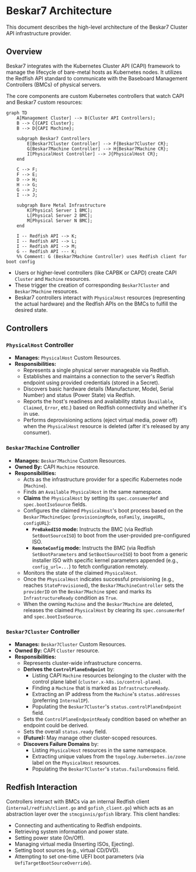 # Beskar7 Architecture

This document describes the high-level architecture of the Beskar7 Cluster API infrastructure provider.

## Overview

Beskar7 integrates with the Kubernetes Cluster API (CAPI) framework to manage the lifecycle of bare-metal hosts as Kubernetes nodes. It utilizes the Redfish API standard to communicate with the Baseboard Management Controllers (BMCs) of physical servers.

The core components are custom Kubernetes controllers that watch CAPI and Beskar7 custom resources:

```mermaid
graph TD
    A[Management Cluster] --> B(Cluster API Controllers);
    B --> C{CAPI Cluster};
    B --> D{CAPI Machine};
    
    subgraph Beskar7 Controllers
        E[Beskar7Cluster Controller] --> F{Beskar7Cluster CR};
        G[Beskar7Machine Controller] --> H{Beskar7Machine CR};
        I[PhysicalHost Controller] --> J{PhysicalHost CR};
    end

    C --> F;
    F --> E;
    D --> H;
    H --> G;
    G --> J;
    I --> J;
    
    subgraph Bare Metal Infrastructure
        K[Physical Server 1 BMC];
        L[Physical Server 2 BMC];
        M[Physical Server N BMC];
    end
    
    I -- Redfish API --> K;
    I -- Redfish API --> L;
    I -- Redfish API --> M;
    G -- Redfish API --- K;
    %% Comment: G (Beskar7Machine Controller) uses Redfish client for boot config
```
*   Users or higher-level controllers (like CAPBK or CAPD) create CAPI `Cluster` and `Machine` resources.
*   These trigger the creation of corresponding `Beskar7Cluster` and `Beskar7Machine` resources.
*   Beskar7 controllers interact with `PhysicalHost` resources (representing the actual hardware) and the Redfish APIs on the BMCs to fulfill the desired state.

## Controllers

### `PhysicalHost` Controller

*   **Manages:** `PhysicalHost` Custom Resources.
*   **Responsibilities:**
    *   Represents a single physical server manageable via Redfish.
    *   Establishes and maintains a connection to the server's Redfish endpoint using provided credentials (stored in a Secret).
    *   Discovers basic hardware details (Manufacturer, Model, Serial Number) and status (Power State) via Redfish.
    *   Reports the host's readiness and availability status (`Available`, `Claimed`, `Error`, etc.) based on Redfish connectivity and whether it's in use.
    *   Performs deprovisioning actions (eject virtual media, power off) when the `PhysicalHost` resource is deleted (after it's released by any consumer).

### `Beskar7Machine` Controller

*   **Manages:** `Beskar7Machine` Custom Resources.
*   **Owned By:** CAPI `Machine` resource.
*   **Responsibilities:**
    *   Acts as the infrastructure provider for a specific Kubernetes node (`Machine`).
    *   Finds an `Available` `PhysicalHost` in the same namespace.
    *   **Claims** the `PhysicalHost` by setting its `spec.consumerRef` and `spec.bootIsoSource` fields.
    *   Configures the claimed `PhysicalHost`'s boot process based on the `Beskar7MachineSpec` (`provisioningMode`, `osFamily`, `imageURL`, `configURL`):
        *   **`PreBakedISO` mode:** Instructs the BMC (via Redfish `SetBootSourceISO`) to boot from the user-provided pre-configured ISO.
        *   **`RemoteConfig` mode:** Instructs the BMC (via Redfish `SetBootParameters` and `SetBootSourceISO`) to boot from a generic installer ISO with specific kernel parameters appended (e.g., `config_url=...`) to fetch configuration remotely.
    *   Monitors the state of the claimed `PhysicalHost`.
    *   Once the `PhysicalHost` indicates successful provisioning (e.g., reaches `StateProvisioned`), the `Beskar7MachineController` sets the `providerID` on the `Beskar7Machine` spec and marks its `InfrastructureReady` condition as `True`.
    *   When the owning `Machine` and the `Beskar7Machine` are deleted, releases the claimed `PhysicalHost` by clearing its `spec.consumerRef` and `spec.bootIsoSource`.

### `Beskar7Cluster` Controller

*   **Manages:** `Beskar7Cluster` Custom Resources.
*   **Owned By:** CAPI `Cluster` resource.
*   **Responsibilities:**
    *   Represents cluster-wide infrastructure concerns.
    *   **Derives the `ControlPlaneEndpoint`** by:
        *   Listing CAPI `Machine` resources belonging to the cluster with the control plane label (`cluster.x-k8s.io/control-plane`).
        *   Finding a `Machine` that is marked as `InfrastructureReady`.
        *   Extracting an IP address from the `Machine`'s `status.addresses` (preferring `InternalIP`).
        *   Populating the `Beskar7Cluster`'s `status.controlPlaneEndpoint` field.
    *   Sets the `ControlPlaneEndpointReady` condition based on whether an endpoint could be derived.
    *   Sets the overall `status.ready` field.
    *   **(Future):** May manage other cluster-scoped resources.
    *   **Discovers Failure Domains** by:
        *   Listing `PhysicalHost` resources in the same namespace.
        *   Extracting unique values from the `topology.kubernetes.io/zone` label on the `PhysicalHost` resources.
        *   Populating the `Beskar7Cluster`'s `status.failureDomains` field.

## Redfish Interaction

Controllers interact with BMCs via an internal Redfish client (`internal/redfish/client.go` and `gofish_client.go`) which acts as an abstraction layer over the `stmcginnis/gofish` library. This client handles:

*   Connecting and authenticating to Redfish endpoints.
*   Retrieving system information and power state.
*   Setting power state (On/Off).
*   Managing virtual media (Inserting ISOs, Ejecting).
*   Setting boot sources (e.g., virtual CD/DVD).
*   Attempting to set one-time UEFI boot parameters (via `UefiTargetBootSourceOverride`). 